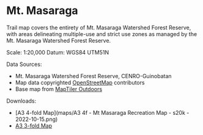 # Mt. Masaraga

Trail map covers the entirety of Mt. Masaraga Watershed Forest Reserve, with areas delineating multiple-use and strict use zones as managed by the Mt. Masaraga Watershed Forest Reserve.

Scale: 1:20,000
Datum: WGS84 UTM51N

Data Sources:
* Mt. Masaraga Watershed Forest Reserve, CENRO-Guinobatan
* Map data copyrighted [OpenStreetMap](https://www.openstreetmap.org) contributors
* Base map from [MapTiler Outdoors](https://www.maptiler.com)

Downloads:
* [A3 4-fold Map](maps/A3 4f - Mt Masaraga Recreation Map - s20k - 2022-10-15.png)
* [A3 3-fold Map](https://bit.ly/3UX9igL)

